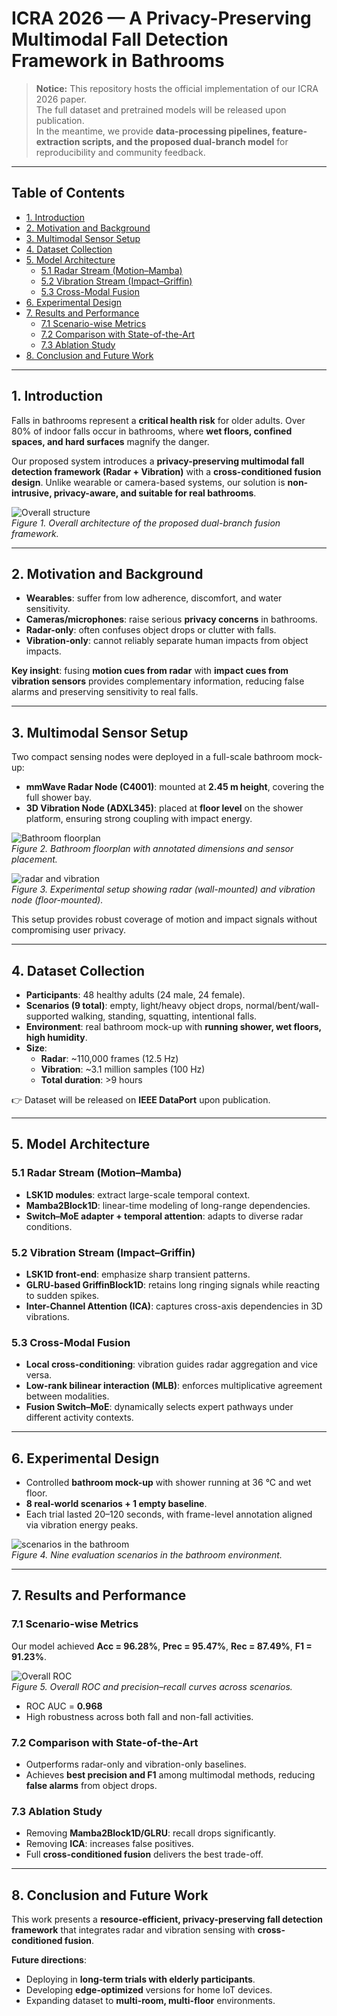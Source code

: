 # ICRA 2026 — A Privacy-Preserving Multimodal Fall Detection Framework in Bathrooms  

> **Notice:** This repository hosts the official implementation of our ICRA 2026 paper.  
> The full dataset and pretrained models will be released upon publication.  
> In the meantime, we provide **data-processing pipelines, feature-extraction scripts, and the proposed dual-branch model** for reproducibility and community feedback.  

---

## Table of Contents
- [1. Introduction](#1-introduction)  
- [2. Motivation and Background](#2-motivation-and-background)  
- [3. Multimodal Sensor Setup](#3-multimodal-sensor-setup)  
- [4. Dataset Collection](#4-dataset-collection)  
- [5. Model Architecture](#5-model-architecture)  
  - [5.1 Radar Stream (Motion–Mamba)](#51-radar-stream-motionmamba)  
  - [5.2 Vibration Stream (Impact–Griffin)](#52-vibration-stream-impactgriffin)  
  - [5.3 Cross-Modal Fusion](#53-cross-modal-fusion)  
- [6. Experimental Design](#6-experimental-design)  
- [7. Results and Performance](#7-results-and-performance)  
  - [7.1 Scenario-wise Metrics](#71-scenario-wise-metrics)  
  - [7.2 Comparison with State-of-the-Art](#72-comparison-with-state-of-the-art)  
  - [7.3 Ablation Study](#73-ablation-study)  
- [8. Conclusion and Future Work](#8-conclusion-and-future-work)  

---

## 1. Introduction
Falls in bathrooms represent a **critical health risk** for older adults. Over 80% of indoor falls occur in bathrooms, where **wet floors, confined spaces, and hard surfaces** magnify the danger.  

Our proposed system introduces a **privacy-preserving multimodal fall detection framework (Radar + Vibration)** with a **cross-conditioned fusion design**. Unlike wearable or camera-based systems, our solution is **non-intrusive, privacy-aware, and suitable for real bathrooms**.  

![Overall structure](./docs/Figures/architecture.png)  
*Figure 1. Overall architecture of the proposed dual-branch fusion framework.*

---

## 2. Motivation and Background
- **Wearables**: suffer from low adherence, discomfort, and water sensitivity.  
- **Cameras/microphones**: raise serious **privacy concerns** in bathrooms.  
- **Radar-only**: often confuses object drops or clutter with falls.  
- **Vibration-only**: cannot reliably separate human impacts from object impacts.  

**Key insight**: fusing **motion cues from radar** with **impact cues from vibration sensors** provides complementary information, reducing false alarms and preserving sensitivity to real falls.  

---

## 3. Multimodal Sensor Setup
Two compact sensing nodes were deployed in a full-scale bathroom mock-up:  

- **mmWave Radar Node (C4001)**: mounted at **2.45 m height**, covering the full shower bay.  
- **3D Vibration Node (ADXL345)**: placed at **floor level** on the shower platform, ensuring strong coupling with impact energy.  

![Bathroom floorplan](./docs/Figures/bathroom_floorplan.png)  
*Figure 2. Bathroom floorplan with annotated dimensions and sensor placement.*  

![radar and vibration](./docs/Figures/Experiment_Setting.png)  
*Figure 3. Experimental setup showing radar (wall-mounted) and vibration node (floor-mounted).*  

This setup provides robust coverage of motion and impact signals without compromising user privacy.  

---

## 4. Dataset Collection
- **Participants**: 48 healthy adults (24 male, 24 female).  
- **Scenarios (9 total)**: empty, light/heavy object drops, normal/bent/wall-supported walking, standing, squatting, intentional falls.  
- **Environment**: real bathroom mock-up with **running shower, wet floors, high humidity**.  
- **Size**:  
  - **Radar**: ~110,000 frames (12.5 Hz)  
  - **Vibration**: ~3.1 million samples (100 Hz)  
  - **Total duration**: >9 hours  

👉 Dataset will be released on **IEEE DataPort** upon publication.  

---

## 5. Model Architecture

### 5.1 Radar Stream (Motion–Mamba)
- **LSK1D modules**: extract large-scale temporal context.  
- **Mamba2Block1D**: linear-time modeling of long-range dependencies.  
- **Switch–MoE adapter + temporal attention**: adapts to diverse radar conditions.  

### 5.2 Vibration Stream (Impact–Griffin)
- **LSK1D front-end**: emphasize sharp transient patterns.  
- **GLRU-based GriffinBlock1D**: retains long ringing signals while reacting to sudden spikes.  
- **Inter-Channel Attention (ICA)**: captures cross-axis dependencies in 3D vibrations.  

### 5.3 Cross-Modal Fusion
- **Local cross-conditioning**: vibration guides radar aggregation and vice versa.  
- **Low-rank bilinear interaction (MLB)**: enforces multiplicative agreement between modalities.  
- **Fusion Switch–MoE**: dynamically selects expert pathways under different activity contexts.  

---

## 6. Experimental Design
- Controlled **bathroom mock-up** with shower running at 36 °C and wet floor.  
- **8 real-world scenarios + 1 empty baseline**.  
- Each trial lasted 20–120 seconds, with frame-level annotation aligned via vibration energy peaks.  

![scenarios in the bathroom](./docs/Figures/Exp_Behavior.png)  
*Figure 4. Nine evaluation scenarios in the bathroom environment.*  

---

## 7. Results and Performance

### 7.1 Scenario-wise Metrics
Our model achieved **Acc = 96.28%**, **Prec = 95.47%**, **Rec = 87.49%**, **F1 = 91.23%**.  

![Overall ROC](./docs/Figures/ROC.png)  
*Figure 5. Overall ROC and precision–recall curves across scenarios.*  

- ROC AUC = **0.968**  
- High robustness across both fall and non-fall activities.  

### 7.2 Comparison with State-of-the-Art
- Outperforms radar-only and vibration-only baselines.  
- Achieves **best precision and F1** among multimodal methods, reducing **false alarms** from object drops.  

### 7.3 Ablation Study
- Removing **Mamba2Block1D/GLRU**: recall drops significantly.  
- Removing **ICA**: increases false positives.  
- Full **cross-conditioned fusion** delivers the best trade-off.  

---

## 8. Conclusion and Future Work
This work presents a **resource-efficient, privacy-preserving fall detection framework** that integrates radar and vibration sensing with **cross-conditioned fusion**.  

**Future directions**:  
- Deploying in **long-term trials with elderly participants**.  
- Developing **edge-optimized** versions for home IoT devices.  
- Expanding dataset to **multi-room, multi-floor** environments.  


